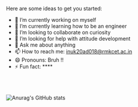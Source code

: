 



Here are some ideas to get you started:

- 🔭 I’m currently working on myself
- 🌱 I’m currently learning how to be an engineer
- 👯 I’m looking to collaborate on curiosity
- 🤔 I’m looking for help with attitude development
- 💬 Ask me about anything
- 📫 How to reach me: inuk20ad018@rmkcet.ac.in
- 😄 Pronouns: Bruh !!
- ⚡ Fun fact: ****
<br>
<br>

![Anurag's GitHub stats](https://github-readme-stats.vercel.app/api?username=Dileepinukurthi&show_icons=true&theme=tokyonight)
